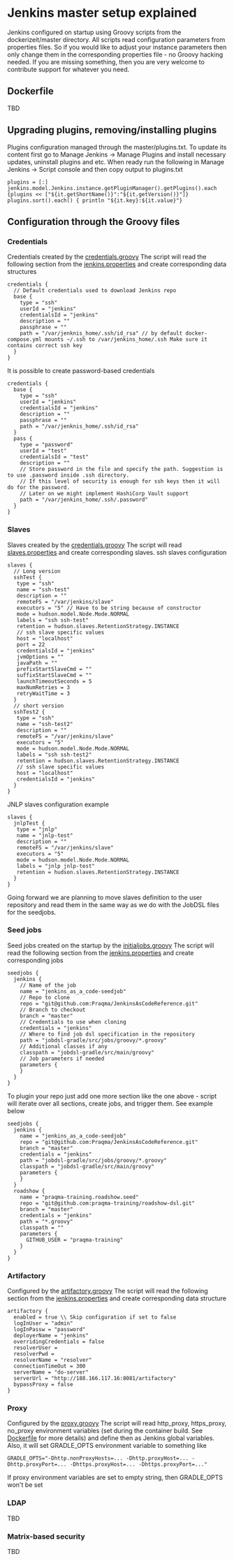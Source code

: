# Jenkins master setup explained

Jenkins configured on startup using Groovy scripts from the dockerizeit/master directory. All scripts read configuration parameters from properties files. So if you would like to adjust your instance parameters then only change them in the corresponding properties file - no Groovy hacking needed. If you are missing something, then you are very welcome to contribute support for whatever you need.

## Dockerfile

TBD

## Upgrading plugins, removing/installing plugins

Plugins configuration managed through the master/plugins.txt. To update its content first go to Manage Jenkins -> Manage Plugins and install necessary updates, uninstall plugins and etc.
When ready run the following in Manage Jenkins -> Script console and then copy output to plugins.txt

```
plugins = [:]
jenkins.model.Jenkins.instance.getPluginManager().getPlugins().each {plugins << ["${it.getShortName()}":"${it.getVersion()}"]}
plugins.sort().each() { println "${it.key}:${it.value}"}
```

## Configuration through the Groovy files

### Credentials

Credentials created by the [credentials.groovy](credentials.groovy)
The script will read the following section from the [jenkins.properties](jenkins.properties) and create corresponding data structures

```
credentials {
  // Default credentials used to download Jenkins repo
  base {
    type = "ssh"
    userId = "jenkins"
    credentialsId = "jenkins"
    description = ""
    passphrase = ""
    path = "/var/jenknis_home/.ssh/id_rsa" // by default docker-compose.yml mounts ~/.ssh to /var/jenkins_home/.ssh Make sure it contains correct ssh key
  }
}
```

It is possible to create password-based credentials

```
credentials {
  base {
    type = "ssh"
    userId = "jenkins"
    credentialsId = "jenkins"
    description = ""
    passphrase = ""
    path = "/var/jenknis_home/.ssh/id_rsa"
  }
  pass {
    type = "password"
    userId = "test"
    credentialsId = "test"
    description = ""
    // Store password in the file and specify the path. Suggestion is to use .password inside .ssh directory.
    // If this level of security is enough for ssh keys then it will do for the password.
    // Later on we might implement HashiCorp Vault support
    path = "/var/jenkins_home/.ssh/.password"
  }
}
```

### Slaves

Slaves created by the [credentials.groovy](slaves.groovy)
The script will read [slaves.properties](slaves.properties) and create corresponding slaves.
ssh slaves configuration

```
slaves {
  // Long version
  sshTest {
   type = "ssh"
   name = "ssh-test"
   description = ""
   remoteFS = "/var/jenkins/slave"
   executors = "5" // Have to be string because of constructor
   mode = hudson.model.Node.Mode.NORMAL
   labels = "ssh ssh-test"
   retention = hudson.slaves.RetentionStrategy.INSTANCE
   // ssh slave specific values
   host = "localhost"
   port = 22
   credentialsId = "jenkins"
   jvmOptions = ""
   javaPath = ""
   prefixStartSlaveCmd = ""
   suffixStartSlaveCmd = ""
   launchTimeoutSeconds = 5
   maxNumRetries = 3
   retryWaitTime = 3
  }
  // short version
  sshTest2 {
   type = "ssh"
   name	= "ssh-test2"
   description = ""
   remoteFS = "/var/jenkins/slave"
   executors = "5"
   mode = hudson.model.Node.Mode.NORMAL
   labels = "ssh ssh-test2"
   retention = hudson.slaves.RetentionStrategy.INSTANCE
   // ssh slave specific values
   host = "localhost"
   credentialsId = "jenkins"
  }
}
```

JNLP slaves configuration example

```
slaves {
  jnlpTest {
   type = "jnlp"
   name	= "jnlp-test"
   description = ""
   remoteFS = "/var/jenkins/slave"
   executors = "5"
   mode = hudson.model.Node.Mode.NORMAL
   labels = "jnlp jnlp-test"
   retention = hudson.slaves.RetentionStrategy.INSTANCE
  }
}
```
Going forward we are planning to move slaves definition to the user repository and read them in the same way as we do with the JobDSL files for the seedjobs.

### Seed jobs

Seed jobs created on the startup by the [initialjobs.groovy](initialjobs.groovy)
The script will read the following section from the [jenkins.properties](jenkins.properties) and create corresponding jobs

```
seedjobs {
  jenkins {
    // Name of the job
    name = "jenkins_as_a_code-seedjob"
    // Repo to clone
    repo = "git@github.com:Praqma/JenkinsAsCodeReference.git"
    // Branch to checkout
    branch = "master"
    // Credentials to use when cloning
    credentials = "jenkins"
    // Where to find job dsl specification in the repository
    path = "jobdsl-gradle/src/jobs/groovy/*.groovy"
    // Additional classes if any
    classpath = "jobdsl-gradle/src/main/groovy"
    // Job parameters if needed
    parameters {
    }
  }
}
```

To plugin your repo just add one more section like the one above - script will iterate over all sections, create jobs, and trigger them.
See example below

```
seedjobs {
  jenkins {
    name = "jenkins_as_a_code-seedjob"
    repo = "git@github.com:Praqma/JenkinsAsCodeReference.git"
    branch = "master"
    credentials = "jenkins"
    path = "jobdsl-gradle/src/jobs/groovy/*.groovy"
    classpath = "jobdsl-gradle/src/main/groovy"
    parameters {
    }
  }
  roadshow {
    name = "praqma-training.roadshow.seed"
    repo = "git@github.com:praqma-training/roadshow-dsl.git"
    branch = "master"
    credentials = "jenkins"
    path = "*.groovy"
    classpath = ""
    parameters {
      GITHUB_USER = "praqma-training"
    }
  }
}
```

### Artifactory

Configured by the [artifactory.groovy](artifactory.groovy)
The script will read the following section from the [jenkins.properties](jenkins.properties) and create corresponding data structure

```
artifactory {
  enabled = true \\ Skip configuration if set to false
  logInUser = "admin"
  logInPassw = "password"
  deployerName = "jenkins"
  overridingCredentials = false
  resolverUser =
  resolverPwd =
  resolverName = "resolver"
  connectionTimeOut = 300
  serverName = "do-server"
  serverUrl = "http://188.166.117.16:8081/artifactory"
  bypassProxy = false
}
```

### Proxy

Configured by the [proxy.groovy](proxy.groovy)
The script will read http_proxy, https_proxy, no_proxy environment variables (set during the container build. See [Dockerfile](Dockerfile) for more details) and define then as Jenkins global variables. Also, it will set GRADLE_OPTS environment variable to something like

```
GRADLE_OPTS="-Dhttp.nonProxyHosts=... -Dhttp.proxyHost=... -Dhttp.proxyPort=... -Dhttps.proxyHost=... -Dhttps.proxyPort=..."
```

If proxy environment variables are set to empty string, then GRADLE_OPTS won't be set

### LDAP

TBD

### Matrix-based security

TBD

